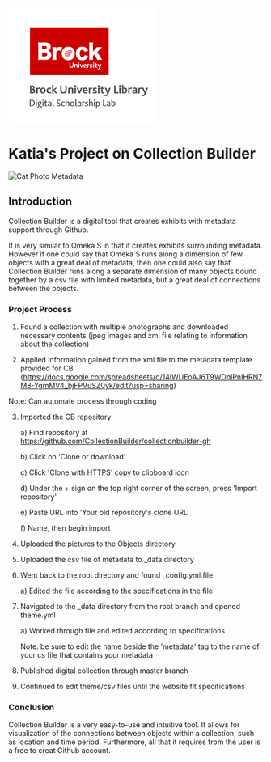 ![DSL Logo](dsl_logo.png)


# Katia's Project on Collection Builder
![Cat Photo Metadata](https://124135-361502-raikfcquaxqncofqfm.stackpathdns.com/asset/img/banners/kb/data-glossary/metadata.png)
 
## Introduction
Collection Builder is a digital tool that creates exhibits with metadata support through Github. 

It is very similar to Omeka S in that it creates exhibits surrounding metadata. However if one could say that Omeka S runs along a dimension of few objects with a great deal of metadata, then one could also say that Collection Builder runs along a separate dimension of many objects bound together by a csv file with limited metadata, but a great deal of connections between the objects.


### Project Process
1) Found a collection with multiple photographs and downloaded necessary contents (jpeg images and xml file relating to information about the collection) 

2) Applied information gained from the xml file to the metadata template provided for CB (https://docs.google.com/spreadsheets/d/14iWUEoAJ6T9WDqlPnIHRN7M8-YgmMV4_bjFPVuSZ0yk/edit?usp=sharing) 

 Note: Can automate process through coding 

3) Imported the CB repository 

    a) Find repository at https://github.com/CollectionBuilder/collectionbuilder-gh 

    b) Click on 'Clone or download' 

    c) Click 'Clone with HTTPS' copy to clipboard icon 

    d) Under the + sign on the top right corner of the screen, press 'Import repository' 

    e) Paste URL into 'Your old repository's clone URL' 

    f) Name, then begin import 

4) Uploaded the pictures to the Objects directory 

5) Uploaded the csv file of metadata to _data directory 

6) Went back to the root directory and found _config.yml file 

    a) Edited the file according to the specifications in the file 

7) Navigated to the _data directory from the root branch and opened theme.yml 

    a) Worked through file and edited according to specifications

    Note: be sure to edit the name beside the 'metadata' tag to the name of your cs file that contains your metadata 

8) Published digital collection through master branch 

9) Continued to edit theme/csv files until the website fit specifications 

### Conclusion
Collection Builder is a very easy-to-use and intuitive tool. It allows for visualization of the connections between objects within a collection, such as location and time period. Furthermore, all that it requires from the user is a free to creat Github account.
